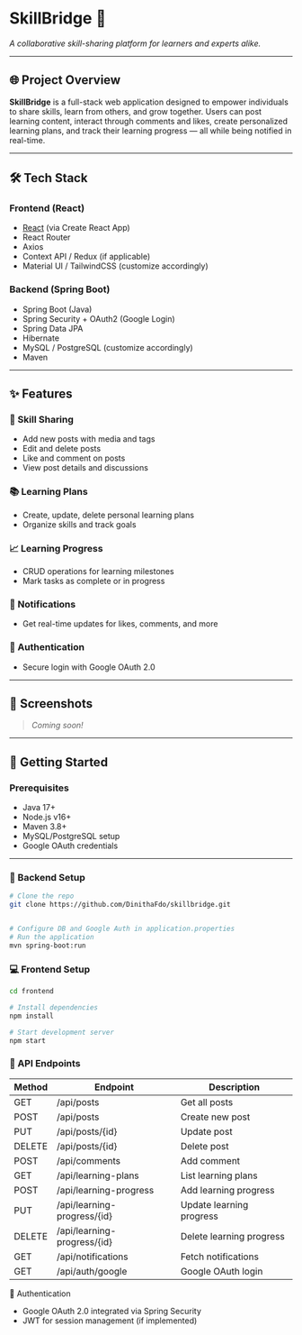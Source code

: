 # SkillBridge 🚀  
*A collaborative skill-sharing platform for learners and experts alike.*

---

## 🌐 Project Overview

**SkillBridge** is a full-stack web application designed to empower individuals to share skills, learn from others, and grow together. Users can post learning content, interact through comments and likes, create personalized learning plans, and track their learning progress — all while being notified in real-time.

---

## 🛠️ Tech Stack

### Frontend (React)
- [React](https://reactjs.org/) (via Create React App)
- React Router
- Axios
- Context API / Redux (if applicable)
- Material UI / TailwindCSS (customize accordingly)

### Backend (Spring Boot)
- Spring Boot (Java)
- Spring Security + OAuth2 (Google Login)
- Spring Data JPA
- Hibernate
- MySQL / PostgreSQL (customize accordingly)
- Maven

---

## ✨ Features

### 🔗 Skill Sharing
- Add new posts with media and tags
- Edit and delete posts
- Like and comment on posts
- View post details and discussions

### 📚 Learning Plans
- Create, update, delete personal learning plans
- Organize skills and track goals

### 📈 Learning Progress
- CRUD operations for learning milestones
- Mark tasks as complete or in progress

### 🔔 Notifications
- Get real-time updates for likes, comments, and more

### 🔐 Authentication
- Secure login with Google OAuth 2.0

---

## 📸 Screenshots

<!-- Add image links or use placeholders -->
> *Coming soon!*

---

## 🚀 Getting Started

### Prerequisites

- Java 17+
- Node.js v16+
- Maven 3.8+
- MySQL/PostgreSQL setup
- Google OAuth credentials

---

### 🧩 Backend Setup

```bash
# Clone the repo
git clone https://github.com/DinithaFdo/skillbridge.git


# Configure DB and Google Auth in application.properties
# Run the application
mvn spring-boot:run
```

### 💻 Frontend Setup

```bash
cd frontend

# Install dependencies
npm install

# Start development server
npm start
```

### 🧪 API Endpoints

| Method | Endpoint                    | Description              |
| ------ | --------------------------- | ------------------------ |
| GET    | /api/posts                  | Get all posts            |
| POST   | /api/posts                  | Create new post          |
| PUT    | /api/posts/{id}             | Update post              |
| DELETE | /api/posts/{id}             | Delete post              |
| POST   | /api/comments               | Add comment              |
| GET    | /api/learning-plans         | List learning plans      |
| POST   | /api/learning-progress      | Add learning progress    |
| PUT    | /api/learning-progress/{id} | Update learning progress |
| DELETE | /api/learning-progress/{id} | Delete learning progress |
| GET    | /api/notifications          | Fetch notifications      |
| GET    | /api/auth/google            | Google OAuth login       |


🔐 Authentication

- Google OAuth 2.0 integrated via Spring Security
- JWT for session management (if implemented)
